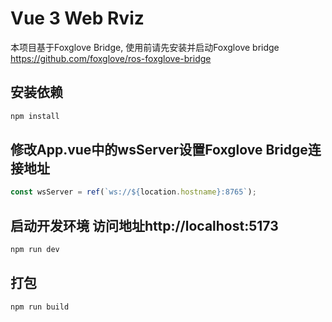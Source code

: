 # Vue 3 Web Rviz

本项目基于Foxglove Bridge, 使用前请先安装并启动Foxglove bridge
https://github.com/foxglove/ros-foxglove-bridge

## 安装依赖

```bash
npm install
```

## 修改App.vue中的wsServer设置Foxglove Bridge连接地址

```typescript
const wsServer = ref(`ws://${location.hostname}:8765`);
```

## 启动开发环境 访问地址http://localhost:5173

```bash
npm run dev
```

## 打包

```bash
npm run build
```
